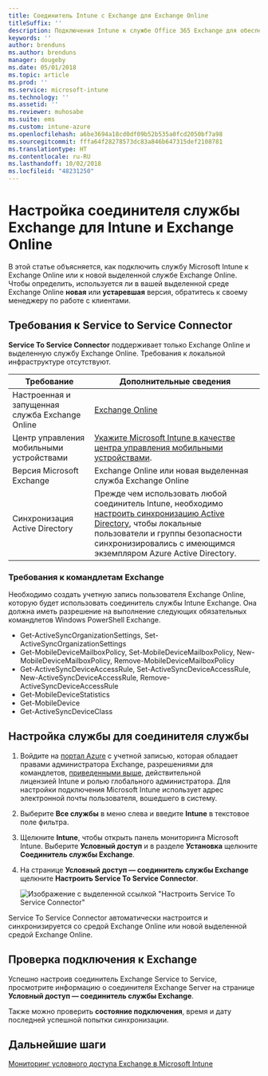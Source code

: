 ```yaml
---
title: Соединитель Intune с Exchange для Exchange Online
titleSuffix: ''
description: Подключения Intune к службе Office 365 Exchange для обеспечения поддержки управления мобильными устройствами с помощью Exchange ActiveSync.
keywords: ''
author: brenduns
ms.author: brenduns
manager: dougeby
ms.date: 05/01/2018
ms.topic: article
ms.prod: ''
ms.service: microsoft-intune
ms.technology: ''
ms.assetid: ''
ms.reviewer: muhosabe
ms.suite: ems
ms.custom: intune-azure
ms.openlocfilehash: a6be3694a18cd0df09b52b535a0fcd2050bf7a98
ms.sourcegitcommit: fffa64f28278573dc83a846b647315def2108781
ms.translationtype: HT
ms.contentlocale: ru-RU
ms.lasthandoff: 10/02/2018
ms.locfileid: "48231250"
---
```

# <a name="configure-the-exchange-service-connector-for-intune-and-exchange-online"></a>Настройка соединителя службы Exchange для Intune и Exchange Online

В этой статье объясняется, как подключить службу Microsoft Intune к Exchange Online или к новой выделенной службе Exchange Online. Чтобы определить, используется ли в вашей выделенной среде Exchange Online **новая** или **устаревшая** версия, обратитесь к своему менеджеру по работе с клиентами.

## <a name="service-to-service-connector-requirements"></a>Требования к Service to Service Connector
**Service To Service Connector** поддерживает только Exchange Online и выделенную службу Exchange Online. Требования к локальной инфраструктуре отсутствуют.


|              Требование               |                                                                                                            Дополнительные сведения                                                                                                            |
|----------------------------------------|----------------------------------------------------------------------------------------------------------------------------------------------------------------------------------------------------------------------------------------|
| Настроенная и запущенная служба Exchange Online |                                                                                 [Exchange Online](https://technet.microsoft.com/library/jj200580.aspx)                                                                                 |
|   Центр управления мобильными устройствами   |                                                       [Укажите Microsoft Intune в качестве центра управления мобильными устройствами](mdm-authority-set.md).                                                       |
|       Версия Microsoft Exchange       |                                                                                      Exchange Online или новая выделенная служба Exchange Online                                                                                      |
|    Синхронизация Active Directory    | Прежде чем использовать любой соединитель Intune, необходимо [настроить синхронизацию Active Directory](/intune/users-add), чтобы локальные пользователи и группы безопасности синхронизировались с имеющимся экземпляром Azure Active Directory. |

### <a name="exchange-cmdlet-requirements"></a>Требования к командлетам Exchange

Необходимо создать учетную запись пользователя Exchange Online, которую будет использовать соединитель службы Intune Exchange. Она должна иметь разрешение на выполнение следующих обязательных командлетов Windows PowerShell Exchange.

 - Get-ActiveSyncOrganizationSettings, Set-ActiveSyncOrganizationSettings
 - Get-MobileDeviceMailboxPolicy, Set-MobileDeviceMailboxPolicy, New-MobileDeviceMailboxPolicy, Remove-MobileDeviceMailboxPolicy
 - Get-ActiveSyncDeviceAccessRule, Set-ActiveSyncDeviceAccessRule, New-ActiveSyncDeviceAccessRule, Remove-ActiveSyncDeviceAccessRule
 - Get-MobileDeviceStatistics
 - Get-MobileDevice
 - Get-ActiveSyncDeviceClass

## <a name="set-up-the-service-to-service-connector"></a>Настройка службы для соединителя службы

1. Войдите на [портал Azure](http://portal.azure.com) с учетной записью, которая обладает правами администратора Exchange, разрешениями для командлетов, [приведенными выше](#exchange-cmdlet-requirements), действительной лицензией Intune и ролью глобального администратора. Для настройки подключения Microsoft Intune использует адрес электронной почты пользователя, вошедшего в систему.

2. Выберите **Все службы** в меню слева и введите **Intune** в текстовое поле фильтра.

3. Щелкните **Intune**, чтобы открыть панель мониторинга Microsoft Intune. Выберите **Условный доступ** и в разделе **Установка** щелкните **Соединитель службы Exchange**.

4.  На странице **Условный доступ — соединитель службы Exchange** щелкните **Настроить Service To Service Connector**. 
   
     ![Изображение с выделенной ссылкой "Настроить Service To Service Connector"](media/exchange_service_connector.png)

Service To Service Connector автоматически настроится и синхронизируется со средой Exchange Online или новой выделенной средой Exchange Online.

## <a name="validate-your-exchange-connection"></a>Проверка подключения к Exchange

Успешно настроив соединитель Exchange Service to Service, просмотрите информацию о соединителя Exchange Server на странице **Условный доступ — соединитель службы Exchange**.

Также можно проверить **состояние подключения**, время и дату последней успешной попытки синхронизации.

## <a name="next-steps"></a>Дальнейшие шаги
[Мониторинг условного доступа Exchange в Microsoft Intune](conditional-access-exchange-monitor.md)
